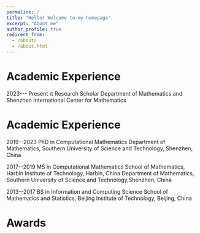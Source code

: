 ```yaml
---
permalink: /
title: "Hello! Welcome to my homepage"
excerpt: "About me"
author_profile: true
redirect_from: 
  - /about/
  - /about.html
---
```


Academic Experience
======
2023--- Present \t Research Scholar    Department of Mathematics and Shenzhen International Center for Mathematics

Academic Experience
======
2019--2023 PhD in  Computational Mathematics
          Department of Mathematics, Southern University of Science and Technology, Shenzhen, China
  
2017--2019  MS in Computational Mathematics
           School of Mathematics, Harbin Institute of Technology, Harbin, China 
           Department of Mathematics, Southern University of Science and Technology,Shenzhen, China

2013--2017 BS in Information and Computing Science
           School of Mathematics and Statistics, Beijing Institute of Technology, Beijing, China


Awards
======
